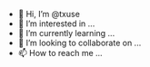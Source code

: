 - 👋 Hi, I’m @txuse
- 👀 I’m interested in ...
- 🌱 I’m currently learning ...
- 💞️ I’m looking to collaborate on ...
- 📫 How to reach me ...

<!---
txuse/txuse is a ✨ special ✨ repository because its `README.md` (this file) appears on your GitHub profile.
You can click the Preview link to take a look at your changes.
--->
